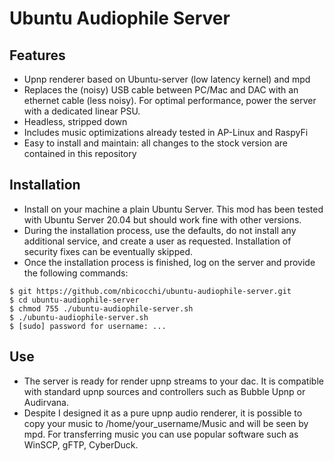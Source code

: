 # Ubuntu Audiophile Server

## Features

* Upnp renderer based on Ubuntu-server (low latency kernel) and mpd
* Replaces the (noisy) USB cable between PC/Mac and DAC with an ethernet cable (less noisy). For optimal performance, power the server with a dedicated linear PSU.
* Headless, stripped down
* Includes music optimizations already tested in AP-Linux and RaspyFi
* Easy to install and maintain: all changes to the stock version are contained in this repository

## Installation

* Install on your machine a plain Ubuntu Server. This mod has been tested with Ubuntu Server 20.04 but should work fine with other versions. 
* During the installation process, use the defaults, do not install any additional service, and create a user as requested. Installation of security fixes can be eventually skipped.
* Once the installation process is finished, log on the server and provide the following commands:

```
$ git https://github.com/nbicocchi/ubuntu-audiophile-server.git
$ cd ubuntu-audiophile-server
$ chmod 755 ./ubuntu-audiophile-server.sh
$ ./ubuntu-audiophile-server.sh
$ [sudo] password for username: ...
```

## Use

* The server is ready for render upnp streams to your dac. It is compatible with standard upnp sources and controllers such as Bubble Upnp or Audirvana. 
* Despite I designed it as a pure upnp audio renderer, it is possible to copy your music to /home/your_username/Music and will be seen by mpd. For transferring music you can use popular software such as WinSCP, gFTP, CyberDuck.
